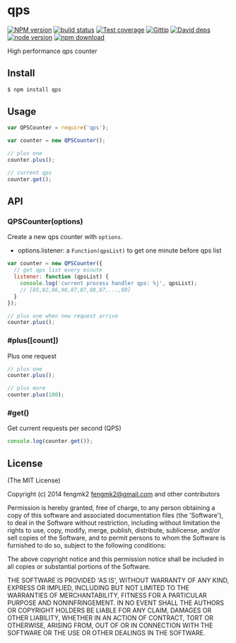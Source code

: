 qps
=======

[![NPM version][npm-image]][npm-url]
[![build status][travis-image]][travis-url]
[![Test coverage][coveralls-image]][coveralls-url]
[![Gittip][gittip-image]][gittip-url]
[![David deps][david-image]][david-url]
[![node version][node-image]][node-url]
[![npm download][download-image]][download-url]

[npm-image]: https://img.shields.io/npm/v/qps.svg?style=flat-square
[npm-url]: https://npmjs.org/package/qps
[travis-image]: https://img.shields.io/travis/node-modules/qps.svg?style=flat-square
[travis-url]: https://travis-ci.org/node-modules/qps
[coveralls-image]: https://img.shields.io/coveralls/node-modules/qps.svg?style=flat-square
[coveralls-url]: https://coveralls.io/r/node-modules/qps?branch=master
[gittip-image]: https://img.shields.io/gittip/fengmk2.svg?style=flat-square
[gittip-url]: https://www.gittip.com/fengmk2/
[david-image]: https://img.shields.io/david/node-modules/qps.svg?style=flat-square
[david-url]: https://david-dm.org/node-modules/qps
[node-image]: https://img.shields.io/badge/node.js-%3E=_0.10-green.svg?style=flat-square
[node-url]: http://nodejs.org/download/
[download-image]: https://img.shields.io/npm/dm/qps.svg?style=flat-square
[download-url]: https://npmjs.org/package/qps

High performance qps counter

## Install

```bash
$ npm install qps
```

## Usage

```js
var QPSCounter = require('qps');

var counter = new QPSCounter();

// plus one
counter.plus();

// current qps
counter.get();
```

## API

### QPSCounter(options)

Create a new qps counter with `options`.

- options.listener: a `Function(qpsList)` to get one minute before qps list

```js
var counter = new QPSCounter({
  // get qps list every minute
  listener: function (qpsList) {
    console.log('current process handler qps: %j', qpsList);
    // [85,82,86,90,87,87,88,87,...,88]
  }
});

// plus one when new request arrive
counter.plus();
```

### #plus([count])

Plus one request

```js
// plus one
counter.plus();

// plus more
counter.plus(100);
```

### #get()

Get current requests per second (QPS)

```js
console.log(counter.get());
```

## License

(The MIT License)

Copyright (c) 2014 fengmk2 <fengmk2@gmail.com> and other contributors

Permission is hereby granted, free of charge, to any person obtaining
a copy of this software and associated documentation files (the
'Software'), to deal in the Software without restriction, including
without limitation the rights to use, copy, modify, merge, publish,
distribute, sublicense, and/or sell copies of the Software, and to
permit persons to whom the Software is furnished to do so, subject to
the following conditions:

The above copyright notice and this permission notice shall be
included in all copies or substantial portions of the Software.

THE SOFTWARE IS PROVIDED 'AS IS', WITHOUT WARRANTY OF ANY KIND,
EXPRESS OR IMPLIED, INCLUDING BUT NOT LIMITED TO THE WARRANTIES OF
MERCHANTABILITY, FITNESS FOR A PARTICULAR PURPOSE AND NONINFRINGEMENT.
IN NO EVENT SHALL THE AUTHORS OR COPYRIGHT HOLDERS BE LIABLE FOR ANY
CLAIM, DAMAGES OR OTHER LIABILITY, WHETHER IN AN ACTION OF CONTRACT,
TORT OR OTHERWISE, ARISING FROM, OUT OF OR IN CONNECTION WITH THE
SOFTWARE OR THE USE OR OTHER DEALINGS IN THE SOFTWARE.
